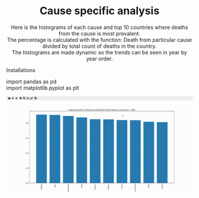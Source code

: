 <h1 align="center">Cause specific analysis</h1>

<p align="center">Here is the histograms of each cause and top 10 countries where deaths from the cause is most prevalent.<br /> 
The percentage is calculated with the function: Death from particular cause divided by total count of deaths in the country.<br />
The histograms are made dynamic so the trends can be seen in year by year order. <br /></p>

<p>Installations</p>
<p style= "background-color":"black">
  import pandas as pd<br />
import matplotlib.pyplot as plt<br />
</p>

![](https://github.com/Yershat/gifs/blob/master/Alzheimer.gif)

